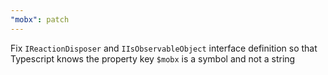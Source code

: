 ```yaml
---
"mobx": patch
---
```


Fix `IReactionDisposer` and `IIsObservableObject` interface definition so that Typescript knows the property key `$mobx` is a symbol and not a string
